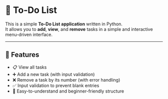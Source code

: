 # 📝 To-Do List

This is a simple **To-Do List application** written in Python.  
It allows you to **add**, **view**, and **remove** tasks in a simple and interactive menu-driven interface.

---

## 🚀 Features

- 📋 View all tasks  
- ➕ Add a new task (with input validation)  
- ❌ Remove a task by its number (with error handling)  
- ✅ Input validation to prevent blank entries  
- 🎯 Easy-to-understand and beginner-friendly structure 